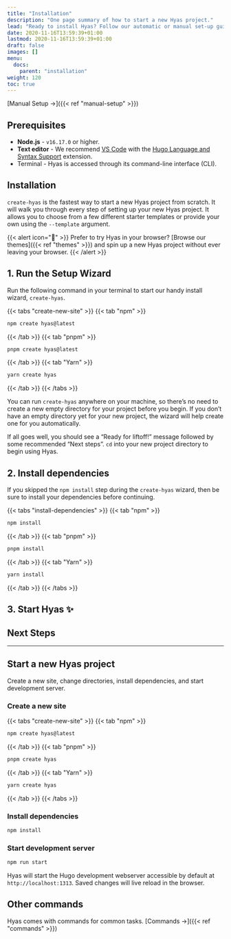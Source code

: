 ```yaml
---
title: "Installation"
description: "One page summary of how to start a new Hyas project."
lead: "Ready to install Hyas? Follow our automatic or manual set-up guide to get started."
date: 2020-11-16T13:59:39+01:00
lastmod: 2020-11-16T13:59:39+01:00
draft: false
images: []
menu:
  docs:
    parent: "installation"
weight: 120
toc: true
---
```


[Manual Setup &rarr;]({{< ref "manual-setup" >}})

## Prerequisites

- __Node.js__ - `v16.17.0` or higher.
- __Text editor__ - We recommend [VS Code](https://code.visualstudio.com/) with the [Hugo Language and Syntax Support](https://marketplace.visualstudio.com/items?itemName=budparr.language-hugo-vscode) extension.
- Terminal - Hyas is accessed through its command-line interface (CLI).

## Installation

`create-hyas` is the fastest way to start a new Hyas project from scratch. It will walk you through every step of setting up your new Hyas project. It allows you to choose from a few different starter templates or provide your own using the `--template` argument.

{{< alert icon="🚀" >}}
Prefer to try Hyas in your browser? [Browse our themes]({{< ref "themes" >}}) and spin up a new Hyas project without ever leaving your browser.
{{< /alert >}}

## 1. Run the Setup Wizard

Run the following command in your terminal to start our handy install wizard, `create-hyas`.

{{< tabs "create-new-site" >}}
{{< tab "npm" >}}

```bash
npm create hyas@latest
```

{{< /tab >}}
{{< tab "pnpm" >}}

```bash
pnpm create hyas@latest
```

{{< /tab >}}
{{< tab "Yarn" >}}

```bash
yarn create hyas
```

{{< /tab >}}
{{< /tabs >}}

You can run `create-hyas` anywhere on your machine, so there’s no need to create a new empty directory for your project before you begin. If you don’t have an empty directory yet for your new project, the wizard will help create one for you automatically.

If all goes well, you should see a “Ready for liftoff!” message followed by some recommended “Next steps”. `cd` into your new project directory to begin using Hyas.

## 2. Install dependencies

If you skipped the `npm install` step during the `create-hyas` wizard, then be sure to install your dependencies before continuing.

{{< tabs "install-dependencies" >}}
{{< tab "npm" >}}

```bash
npm install
```

{{< /tab >}}
{{< tab "pnpm" >}}

```bash
pnpm install
```

{{< /tab >}}
{{< tab "Yarn" >}}

```bash
yarn install
```

{{< /tab >}}
{{< /tabs >}}

## 3. Start Hyas ✨

## Next Steps

---

## Start a new Hyas project

Create a new site, change directories, install dependencies, and start development server.

### Create a new site

{{< tabs "create-new-site" >}}
{{< tab "npm" >}}

```bash
npm create hyas@latest
```

{{< /tab >}}
{{< tab "pnpm" >}}

```bash
pnpm create hyas
```

{{< /tab >}}
{{< tab "Yarn" >}}

```bash
yarn create hyas
```

{{< /tab >}}
{{< /tabs >}}

### Install dependencies

```bash
npm install
```

### Start development server

```bash
npm run start
```

Hyas will start the Hugo development webserver accessible by default at `http://localhost:1313`. Saved changes will live reload in the browser.

## Other commands

Hyas comes with commands for common tasks. [Commands →]({{< ref "commands" >}})
